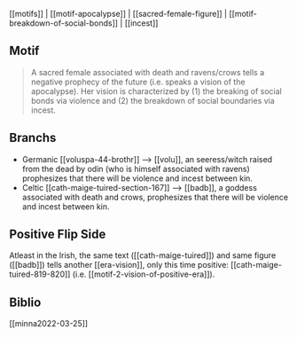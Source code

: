 [[motifs]] | [[motif-apocalypse]] | [[sacred-female-figure]] | [[motif-breakdown-of-social-bonds]] | [[incest]]

## Motif
> A sacred female associated with death and ravens/crows tells a negative prophecy of the future (i.e. speaks a vision of the apocalypse). Her vision is characterized by (1) the breaking of social bonds via violence and (2) the breakdown of social boundaries via incest.

## Branchs
- Germanic [[voluspa-44-brothr]] --> [[volu]], an seeress/witch raised from the dead by odin (who is himself associated with ravens) prophesizes that there will be violence and incest between kin.
- Celtic [[cath-maige-tuired-section-167]] --> [[badb]], a goddess associated with death and crows, prophesizes that there will be violence and incest between kin.

## Positive Flip Side
Atleast in the Irish, the same text ([[cath-maige-tuired]])  and same figure ([[badb]]) tells another [[era-vision]], only this time positive: [[cath-maige-tuired-819-820]] (i.e. [[motif-2-vision-of-positive-era]]).

## Biblio
[[minna2022-03-25]]